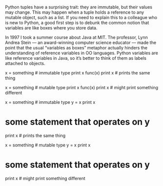 Python tuples have a surprising trait: they are immutable, but their values may change. This may happen when a tuple holds a reference to any mutable object, such as a list. If you need to explain this to a colleague who is new to Python, a good first step is to debunk the common notion that variables are like boxes where you store data.

In 1997 I took a summer course about Java at MIT. The professor, Lynn Andrea Stein — an award-winning computer science educator — made the point that the usual “variables as boxes” metaphor actually hinders the understanding of reference variables in OO languages. Python variables are like reference variables in Java, so it’s better to think of them as labels attached to objects.



x = something # immutable type
print x
func(x)
print x # prints the same thing

x = something # mutable type
print x
func(x)
print x # might print something different

x = something # immutable type
y = x
print x
# some statement that operates on y
print x # prints the same thing

x = something # mutable type
y = x
print x
# some statement that operates on y
print x # might print something different
